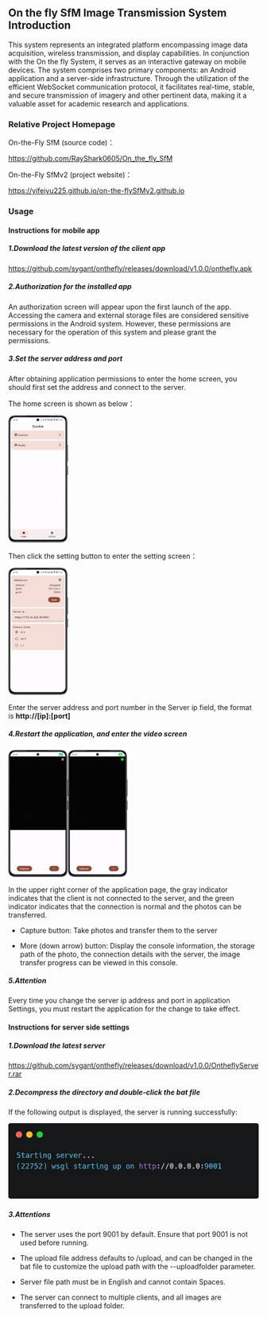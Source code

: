 ## On the fly SfM Image Transmission System Introduction

This system represents an integrated platform encompassing image data acquisition, wireless transmission, and display capabilities. In conjunction with the On the fly System, it serves as an interactive gateway on mobile devices. The system comprises two primary components: an Android application and a server-side infrastructure. Through the utilization of the efficient WebSocket communication protocol, it facilitates real-time, stable, and secure transmission of imagery and other pertinent data, making it a valuable asset for academic research and applications.

### Relative Project Homepage

On-the-Fly SfM (source code)：

<https://github.com/RayShark0605/On_the_fly_SfM>

On-the-Fly SfMv2 (project website)：

<https://yifeiyu225.github.io/on-the-flySfMv2.github.io>



### Usage



#### Instructions for mobile app

##### 1.Download the latest version of the client app

<https://github.com/sygant/onthefly/releases/download/v1.0.0/onthefly.apk>



##### 2.Authorization for the installed app

An authorization screen will appear upon the first launch of the app. Accessing the camera and external storage files are considered sensitive permissions in the Android system. However, these permissions are necessary for the operation of this system and please grant the permissions.



##### 3.Set the server address and port

After obtaining application permissions to enter the home screen, you should first set the address and connect to the server.

The home screen is shown as below：

<img src="_static\images\1714048336125.png" alt="1714048336125" style="zoom: 25%;" />



Then click the setting button to enter the setting screen：

<img src="_static\images\1714048336121.png" alt="1714048336121" style="zoom:25%;" />

Enter the server address and port number in the Server ip field, the format is **http://[ip]:[port]**



##### 4.Restart the application, and enter the video screen

<img src="_static\images\1714048336114.png" alt="1714048336114" style="zoom:25%;" /><img src="_static\images\1714048336105.png" alt="1714048336105" style="zoom:25%;" />

In the upper right corner of the application page, the gray indicator indicates that the client is not connected to the server, and the green indicator indicates that the connection is normal and the photos can be transferred.

 

- Capture button: Take photos and transfer them to the server

- More (down arrow) button: Display the console information, the storage path of the photo, the connection details with the server, the image transfer progress can be viewed in this console.



##### 5.Attention

Every time you change the server ip address and port in application Settings, you must restart the application for the change to take effect.



#### Instructions for server side settings

##### 1.Download the latest server

<https://github.com/sygant/onthefly/releases/download/v1.0.0/OntheflyServer.rar>

 

##### 2.Decompress the directory and double-click the bat file

If the following output is displayed, the server is running successfully:

<img src="_static\images\20240426115953047.png" alt="20240426115953047" style="zoom:100%;" />

##### 3.Attentions

- The server uses the port 9001 by default. Ensure that port 9001 is not used before running.

- The upload file address defaults to /upload, and can be changed in the bat file to customize the upload path with the --uploadfolder parameter.

- Server file path must be in English and cannot contain Spaces.

- The server can connect to multiple clients, and all images are transferred to the upload folder.